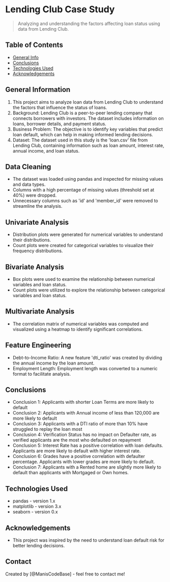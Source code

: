 # Lending Club Case Study
> Analyzing and understanding the factors affecting loan status using data from Lending Club.


## Table of Contents
* [General Info](#general-information)
* [Conclusions](#conclusions)
* [Technologies Used](#technologies-used)
* [Acknowledgements](#acknowledgements)

<!-- You can include any other section that is pertinent to your problem -->

## General Information
1. This project aims to analyze loan data from Lending Club to understand the factors that influence the status of loans.
2. Background: Lending Club is a peer-to-peer lending company that connects borrowers with investors. The dataset includes information on loans, borrower details, and payment status.
3. Business Problem: The objective is to identify key variables that predict loan default, which can help in making informed lending decisions.
4. Dataset: The dataset used in this study is the 'loan.csv' file from Lending Club, containing information such as loan amount, interest rate, annual income, and loan status.

## Data Cleaning
- The dataset was loaded using pandas and inspected for missing values and data types.
- Columns with a high percentage of missing values (threshold set at 40%) were dropped.
- Unnecessary columns such as 'id' and 'member_id' were removed to streamline the analysis.


## Univariate Analysis
- Distribution plots were generated for numerical variables to understand their distributions.
- Count plots were created for categorical variables to visualize their frequency distributions.


## Bivariate Analysis
- Box plots were used to examine the relationship between numerical variables and loan status.
- Count plots were utilized to explore the relationship between categorical variables and loan status.


## Multivariate Analysis
- The correlation matrix of numerical variables was computed and visualized using a heatmap to identify significant correlations.


## Feature Engineering
- Debt-to-Income Ratio: A new feature 'dti_ratio' was created by dividing the annual income by the loan amount.
- Employment Length: Employment length was converted to a numeric format to facilitate analysis.

<!-- You don't have to answer all the questions - just the ones relevant to your project. -->

## Conclusions
- Conclusion 1: Applicants with shorter Loan Terms are more likely to default
- Conclusion 2: Applicants with Annual income of less than 120,000 are more likely to default
- Conclusion 3: Applicants with a DTI ratio of more than 10% have struggled to replay the loan most
- Conclusion 4: Verification Status has no impact on Defaulter rate, as verified applicants are the most who defaulted on repayment
- Conclusion 5: Interest Rate has a positive correlation with loan defaults. Applicants are more likely to default with higher interest rate.
- Conclusion 6: Grades have a positive correlation with defaulter percentage. Applicants with lower grades are more likely to default.
- Conclusion 7: Applicants with a Rented home are slightly more likely to default than applicants with Mortgaged or Own homes.

<!-- You don't have to answer all the questions - just the ones relevant to your project. -->


## Technologies Used
- pandas - version 1.x
- matplotlib - version 3.x
- seaborn - version 0.x

<!-- As the libraries versions keep on changing, it is recommended to mention the version of library used in this project -->

## Acknowledgements
- This project was inspired by the need to understand loan default risk for better lending decisions.

## Contact
Created by [@ManisCodeBase] - feel free to contact me!
